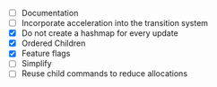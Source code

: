 - [ ] Documentation
- [ ] Incorporate acceleration into the transition system
- [x] Do not create a hashmap for every update
- [x] Ordered Children
- [x] Feature flags
- [ ] Simplify
- [ ] Reuse child commands to reduce allocations
